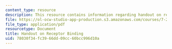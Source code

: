 ```yaml
---
content_type: resource
description: This resource contains information regarding handout on receptor binding
file: https://ol-ocw-studio-app-production.s3.amazonaws.com/courses/7-29j-cellular-neurobiology-spring-2012/78030f34fc3966dd09cc60bcc996d10a_MIT7_29JS12_RecepBindHout.pdf
file_type: application/pdf
resourcetype: Document
title: Handout on Receptor Binding
uid: 78030f34-fc39-66dd-09cc-60bcc996d10a
---
```

